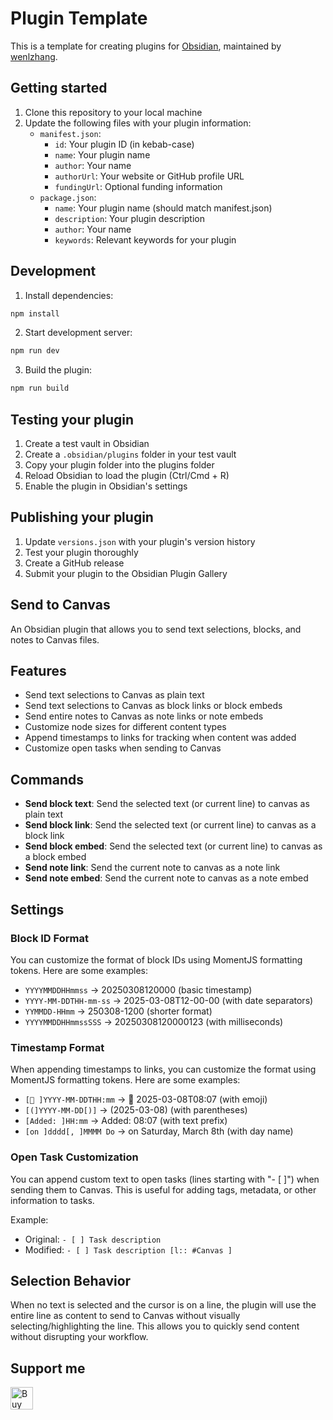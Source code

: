 # Plugin Template

This is a template for creating plugins for [Obsidian](https://obsidian.md), maintained by [wenlzhang](https://github.com/wenlzhang).

## Getting started

1. Clone this repository to your local machine
2. Update the following files with your plugin information:
   - `manifest.json`:
     - `id`: Your plugin ID (in kebab-case)
     - `name`: Your plugin name
     - `author`: Your name
     - `authorUrl`: Your website or GitHub profile URL
     - `fundingUrl`: Optional funding information
   - `package.json`:
     - `name`: Your plugin name (should match manifest.json)
     - `description`: Your plugin description
     - `author`: Your name
     - `keywords`: Relevant keywords for your plugin

## Development

1. Install dependencies:
```bash
npm install
```

2. Start development server:
```bash
npm run dev
```

3. Build the plugin:
```bash
npm run build
```

## Testing your plugin

1. Create a test vault in Obsidian
2. Create a `.obsidian/plugins` folder in your test vault
3. Copy your plugin folder into the plugins folder
4. Reload Obsidian to load the plugin (Ctrl/Cmd + R)
5. Enable the plugin in Obsidian's settings

## Publishing your plugin

1. Update `versions.json` with your plugin's version history
2. Test your plugin thoroughly
3. Create a GitHub release
4. Submit your plugin to the Obsidian Plugin Gallery

## Send to Canvas

An Obsidian plugin that allows you to send text selections, blocks, and notes to Canvas files.

## Features

- Send text selections to Canvas as plain text
- Send text selections to Canvas as block links or block embeds
- Send entire notes to Canvas as note links or note embeds
- Customize node sizes for different content types
- Append timestamps to links for tracking when content was added
- Customize open tasks when sending to Canvas

## Commands

- **Send block text**: Send the selected text (or current line) to canvas as plain text
- **Send block link**: Send the selected text (or current line) to canvas as a block link
- **Send block embed**: Send the selected text (or current line) to canvas as a block embed
- **Send note link**: Send the current note to canvas as a note link
- **Send note embed**: Send the current note to canvas as a note embed

## Settings

### Block ID Format

You can customize the format of block IDs using MomentJS formatting tokens. Here are some examples:

- `YYYYMMDDHHmmss` → 20250308120000 (basic timestamp)
- `YYYY-MM-DDTHH-mm-ss` → 2025-03-08T12-00-00 (with date separators)
- `YYMMDD-HHmm` → 250308-1200 (shorter format)
- `YYYYMMDDHHmmssSSS` → 20250308120000123 (with milliseconds)

### Timestamp Format

When appending timestamps to links, you can customize the format using MomentJS formatting tokens. Here are some examples:

- `[📝 ]YYYY-MM-DDTHH:mm` → 📝 2025-03-08T08:07 (with emoji)
- `[(]YYYY-MM-DD[)]` → (2025-03-08) (with parentheses)
- `[Added: ]HH:mm` → Added: 08:07 (with text prefix)
- `[on ]dddd[, ]MMMM Do` → on Saturday, March 8th (with day name)

### Open Task Customization

You can append custom text to open tasks (lines starting with "- [ ]") when sending them to Canvas. This is useful for adding tags, metadata, or other information to tasks.

Example:
- Original: `- [ ] Task description`
- Modified: `- [ ] Task description [l:: #Canvas ]`

## Selection Behavior

When no text is selected and the cursor is on a line, the plugin will use the entire line as content to send to Canvas without visually selecting/highlighting the line. This allows you to quickly send content without disrupting your workflow.

## Support me

<a href='https://ko-fi.com/C0C66C1TB' target='_blank'><img height='36' style='border:0px;height:36px;' src='https://storage.ko-fi.com/cdn/kofi1.png?v=3' border='0' alt='Buy Me a Coffee at ko-fi.com' /></a>
